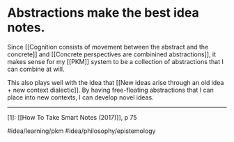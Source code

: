 # Abstractions make the best idea notes.
Since [[Cognition consists of movement between the abstract and the concrete]] and [[Concrete perspectives are combinined abstractions]], it makes sense for my [[PKM]] system to be a collection of abstractions that I can combine at will. 

This also plays well with the idea that [[New ideas arise through an old idea + new context dialectic]]. By having free-floating abstractions that I can place into new contexts, I can develop novel ideas. 

---
[1]: [[How To Take Smart Notes (2017)]], p 75

#idea/learning/pkm 
#idea/philosophy/epistemology 